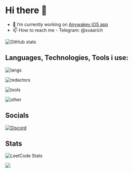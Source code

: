 # Hi there 👋

- 🔭 I’m currently working on [Anywakey iOS app](https://github.com/Svaarich/Anywakey_iOS)
- 📫 How to reach me - Telegram: @svaarich

![GitHub stats](https://github-readme-stats.vercel.app/api?username=svaarich&show_icons=true&theme=tokyonight)

## Languages, Technologies, Tools i use:
![langs](https://go-skill-icons.vercel.app/api/icons?i=swift,lua,py,md,pkl)

![redactors](https://go-skill-icons.vercel.app/api/icons?i=xcode,vscode,sublime,obsidian)

![tools](https://go-skill-icons.vercel.app/api/icons?i=git,github,githubactions,docker,postman,jira,firebase)

![other](https://go-skill-icons.vercel.app/api/icons?i=ps,ai,lr,figma,canva,blender,sketchup)

## Socials
[![Discord](https://go-skill-icons.vercel.app/api/icons?i=discord)](https://discord.com/users/254336207981510657)

## Stats

![LeetCode Stats](https://leetcard.jacoblin.cool/Svarich?theme=nord&font=Atkinson%20Hyperlegible)

[![](https://visitcount.itsvg.in/api?id=svaarich&icon=2&color=6)](https://visitcount.itsvg.in)

